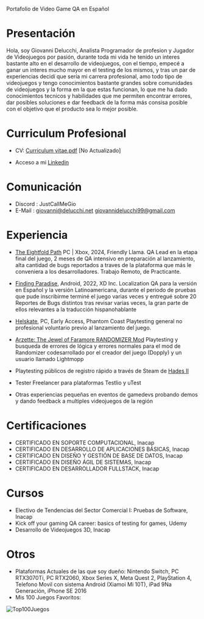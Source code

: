 Portafolio de Video Game QA en Español

# Presentación

Hola, soy Giovanni Delucchi, Analista Programador de profesion y Jugador de Videojuegos por pasión, durante toda mi vida he tenido un interes bastante alto en el desarrollo de videojuegos, con el tiempo, empecé a ganar un interes mucho mayor en el testing de los mismos, y tras un par de experiencias decidí que sería mi carrera profesional, amo todo tipo de videojuegos y tengo conocimientos bastante grandes sobre comunidades de videojuegos y la forma en la que estas funcionan, lo que me ha dado conocimientos tecnicos y habilidades que me permiten encontrar errores, dar posibles soluciones e dar feedback de la forma más consisa posible con el objetivo que el producto sea lo mejor posible.

# Curriculum Profesional

- CV: [Curriculum vitae.pdf](https://github.com/JustCallMeGio/VGQA_Portfolio_ES/files/13667157/Curriculum.vitae.pdf) [No Actualizado]

- Acceso a mi [Linkedin](https://www.linkedin.com/in/giovanni-delucchi-poblete-5a647a169/)

# Comunicación
- Discord : JustCallMeGio
- E-Mail : giovanni@delucchi.net
           giovannidelucchi99@gmail.com

# Experiencia
- [The Eightfold Path](https://store.steampowered.com/app/1736620/The_Eightfold_Path/) PC | Xbox, 2024, Friendly Llama.
QA Lead en la etapa final del juego, 2 meses de QA intensivo en preparación al lanzamiento, alta cantidad de bugs reportados a traves de la plataforma que más le conveniera a los desarrolladores. Trabajo Remoto, de Practicante.

- [Finding Paradise](https://play.google.com/store/apps/details?id=com.xd.xztt.global.google&hl=en_US), Android,  2022, XD Inc.
Localization QA para la versión en Español y la versión Latinoamericana, durante el periodo de pruebas que pude inscribirme terminé el juego varias veces y entregué sobre 20 Reportes de Bugs distintos tras revisar varias veces, la gran parte de ellos relevantes a la traducción hispanohablante

- [Helskate](https://store.steampowered.com/app/1295630/Helskate/), PC, Early Access, Phantom Coast
Playtesting general no profesional voluntario previo al lanzamiento del juego.

- [Arzette: The Jewel of Faramore RANDOMIZER Mod](https://github.com/nicolasberube/Arzette_Randomizer/releases)
Playtesting y busqueda de errores de lógica y errores normales para el mod de Randomizer codesarrollado por el creador del juego (Dopply) y un usuario llamado Lightmopp

- Playtesting públicos de registro rápido a través de Steam de [Hades II](https://store.steampowered.com/app/1145350/Hades_II/)

- Tester Freelancer para plataformas Testlio y uTest
  
- Otras experiencias pequeñas en eventos de gamedevs probando demos y dando feedback a multiples videojuegos de la región

# Certificaciones

- CERTIFICADO EN SOPORTE COMPUTACIONAL, Inacap
- CERTIFICADO EN DESARROLLO DE APLICACIONES BÁSICAS, Inacap
- CERTIFICADO EN DISEÑO Y GESTIÓN DE BASE DE DATOS, Inacap
- CERTIFICADO EN DISEÑO ÁGIL DE SISTEMAS, Inacap
- CERTIFICADO EN DESARROLLADOR FULLSTACK, Inacap

# Cursos
- Electivo de Tendencias del Sector Comercial I: Pruebas de Software, Inacap
- Kick off your gaming QA career: basics of testing for games, Udemy
- Desarrollo de Videojuegos 3D, Inacap

# Otros
- Plataformas Actuales de las que soy dueño: Nintendo Switch, PC RTX3070Ti, PC RTX2060, Xbox Series X, Meta Quest 2, PlayStation 4, Telefono Movil con sistema Android (Xiamoi Mi 10T), iPad 9Na Generación, iPhone SE 2016 
- Mis 100 Juegos Favoritos: 

![Top100Juegos](https://github.com/JustCallMeGio/VGQA_Portfolio_ES/assets/52637568/474cd814-8143-4bc2-a7ee-3562775076d4)
